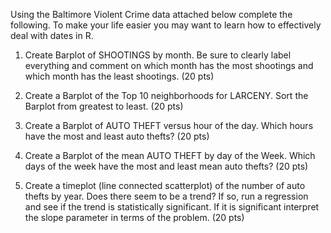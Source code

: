 Using the Baltimore Violent Crime data attached below complete the following.  To make your life easier you may want to learn how to effectively deal with dates in R.

1. Create Barplot of SHOOTINGS by month.  Be sure to clearly label everything and comment on which month has the most shootings and which month has the least shootings.  (20 pts)

2. Create a Barplot of the Top 10 neighborhoods for LARCENY.  Sort the Barplot from greatest to least. (20 pts)

3. Create a Barplot of AUTO THEFT versus hour of the day.  Which hours have the most and least auto thefts? (20 pts)

4. Create a Barplot of the mean AUTO THEFT by day of the Week.  Which days of the week have the most and least mean auto thefts? (20 pts)

5. Create a timeplot (line connected scatterplot) of the number of auto thefts by year.  Does there seem to be a trend?  If so, run a regression and see if the trend is statistically significant.  If it is significant interpret the slope parameter in terms of the problem.  (20 pts)
